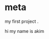 # meta
my first project .
<htmL>
  <head>
    <title></title>
  </head>
  <body>
    hi my name is akim
    <script>
      alert("hi world");
      
      
    </script>
    
  </body>
  </html>
